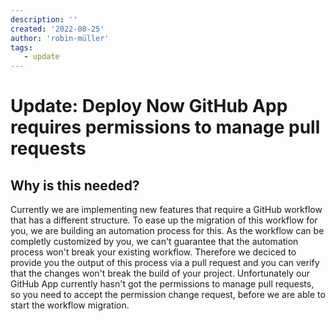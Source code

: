 ```yaml
---
description: ''
created: '2022-08-25'
author: 'robin-müller'
tags:
   - update
---
```


# Update: Deploy Now GitHub App requires permissions to manage pull requests

## Why is this needed?

Currently we are implementing new features that require a GitHub workflow that has a different structure.
To ease up the migration of this workflow for you, we are building an automation process for this.
As the workflow can be completly customized by you, we can't guarantee that the automation process won't break your existing workflow.
Therefore we deciced to provide you the output of this process via a pull request and you can verify that the changes won't break the build of your project.
Unfortunately our GitHub App currently hasn't got the permissions to manage pull requests, so you need to accept the permission change request, before we are able to start the workflow migration.
